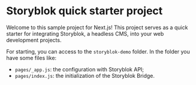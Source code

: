 
# Storyblok quick starter project

Welcome to this sample project for Next.js!
This project serves as a quick starter for integrating Storyblok, a headless CMS, into your web development projects.

For starting, you can access to the `storyblok-demo` folder.
In the folder you have some files like:

- `pages/_app.js`: the configuration with Storyblok API;
- `pages/index.js`: the initialization of the Storyblok Bridge.

